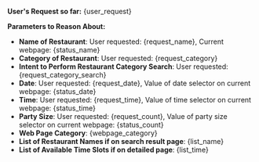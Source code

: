 **User's Request so far:**
{user_request}

**Parameters to Reason About:**
- **Name of Restaurant**: User requested: {request_name}, Current webpage: {status_name}
- **Category of Restaurant**: User requested: {request_category}
- **Intent to Perform Restaurant Category Search**: User requested: {request_category_search}
- **Date**: User requested: {request_date}, Value of date selector on current webpage: {status_date}
- **Time**: User requested: {request_time}, Value of time selector on current webpage: {status_time}
- **Party Size**: User requested: {request_count}, Value of party size selector on current webpage: {status_count}
- **Web Page Category**: {webpage_category}
- **List of Restaurant Names if on search result page**: {list_name}
- **List of Available Time Slots if on detailed page**: {list_time}
